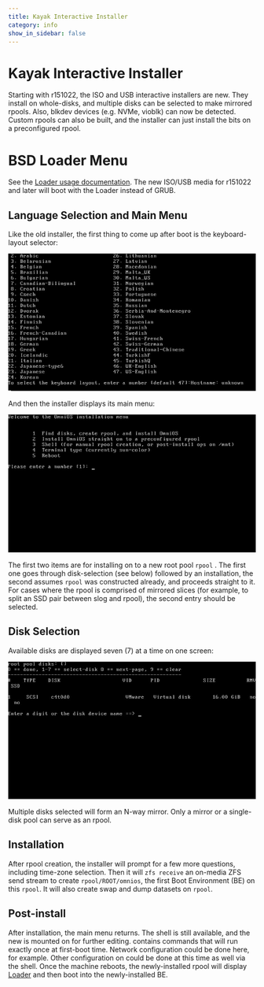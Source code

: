 ```yaml
---
title: Kayak Interactive Installer
category: info
show_in_sidebar: false
---
```


# Kayak Interactive Installer

Starting with r151022, the ISO and USB interactive installers are new.
They install on whole-disks, and multiple disks can be selected to make
mirrored rpools. Also, blkdev devices (e.g. NVMe, vioblk) can now be
detected. Custom rpools can also be built, and the installer can just
install the bits on a preconfigured rpool.

# BSD Loader Menu

See the [Loader usage documentation](/info/loader.html#InteractingwithLoader).
The new ISO/USB media for r151022 and later will boot with the Loader
instead of GRUB.

Language Selection and Main Menu
--------------------------------

Like the old installer, the first thing to come up after boot is the
keyboard-layout selector:

![Keyboard-layout selector](/assets/images/install_50_14.png)

And then the installer displays its main menu:

![Installer main menu](/assets/images/install_50_24.png)

The first two items are for installing on to a new root pool `rpool` . The
first one goes through disk-selection (see below) followed by an installation,
the second assumes `rpool` was constructed already, and proceeds straight to
it.  For cases where the rpool is comprised of mirrored slices (for example, to
split an SSD pair between slog and rpool), the second entry should be selected.

Disk Selection
--------------

Available disks are displayed seven (7) at a time on one screen:

![Available disks](/assets/images/install_50_37.png)

Multiple disks selected will form an N-way mirror. Only a mirror or a
single-disk pool can serve as an rpool.

Installation
------------

After rpool creation, the installer will prompt for a few more
questions, including time-zone selection. Then it will `zfs receive` an on-media ZFS
send stream to create `rpool/ROOT/omnios`, the first Boot Environment (BE) on this `rpool`. It
will also create swap and dump datasets on `rpool`.

Post-install
------------

After installation, the main menu returns. The shell is still available,
and the new is mounted on for further editing. contains commands that
will run exactly once at first-boot time. Network configuration could be
done here, for example. Other configuration on could be done at this
time as well via the shell. Once the machine reboots, the
newly-installed rpool will display [Loader](/info/loader.html) and then
boot into the newly-installed BE.

